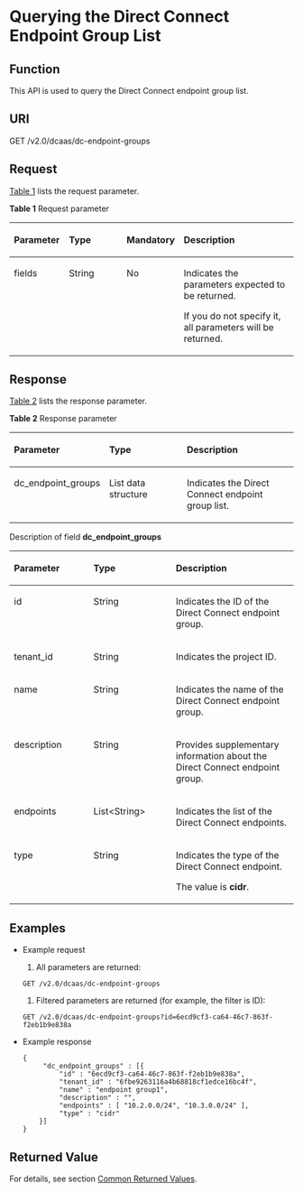 # Querying the Direct Connect Endpoint Group List<a name="en-dc_topic_0055025337"></a>

## Function<a name="en-us_topic_0070658771_section17487184"></a>

This API is used to query the Direct Connect endpoint group list.

## URI<a name="en-us_topic_0070658771_section23166934"></a>

GET /v2.0/dcaas/dc-endpoint-groups

## Request<a name="en-us_topic_0070658771_section64582388"></a>

[Table 1](#en-us_topic_0070658771_table2198437322244)  lists the request parameter.

**Table  1**  Request parameter

<a name="en-us_topic_0070658771_table2198437322244"></a>
<table><thead align="left"><tr id="en-us_topic_0070658771_row4304807922244"><th class="cellrowborder" valign="top" width="19.388061193880613%" id="mcps1.2.5.1.1"><p id="en-us_topic_0070658771_p6505580022244"><a name="en-us_topic_0070658771_p6505580022244"></a><a name="en-us_topic_0070658771_p6505580022244"></a>Parameter</p>
</th>
<th class="cellrowborder" valign="top" width="21.42785721427857%" id="mcps1.2.5.1.2"><p id="en-us_topic_0070658771_p329696222244"><a name="en-us_topic_0070658771_p329696222244"></a><a name="en-us_topic_0070658771_p329696222244"></a>Type</p>
</th>
<th class="cellrowborder" valign="top" width="16.328367163283673%" id="mcps1.2.5.1.3"><p id="en-us_topic_0070658771_p3257067222244"><a name="en-us_topic_0070658771_p3257067222244"></a><a name="en-us_topic_0070658771_p3257067222244"></a>Mandatory</p>
</th>
<th class="cellrowborder" valign="top" width="42.85571442855714%" id="mcps1.2.5.1.4"><p id="en-us_topic_0070658771_p5470821922244"><a name="en-us_topic_0070658771_p5470821922244"></a><a name="en-us_topic_0070658771_p5470821922244"></a>Description</p>
</th>
</tr>
</thead>
<tbody><tr id="en-us_topic_0070658771_row5451891922244"><td class="cellrowborder" valign="top" width="19.388061193880613%" headers="mcps1.2.5.1.1 "><p id="en-us_topic_0070658771_p6157819622316"><a name="en-us_topic_0070658771_p6157819622316"></a><a name="en-us_topic_0070658771_p6157819622316"></a>fields</p>
</td>
<td class="cellrowborder" valign="top" width="21.42785721427857%" headers="mcps1.2.5.1.2 "><p id="en-us_topic_0070658771_p757920222316"><a name="en-us_topic_0070658771_p757920222316"></a><a name="en-us_topic_0070658771_p757920222316"></a>String</p>
</td>
<td class="cellrowborder" valign="top" width="16.328367163283673%" headers="mcps1.2.5.1.3 "><p id="en-us_topic_0070658771_p4706384922316"><a name="en-us_topic_0070658771_p4706384922316"></a><a name="en-us_topic_0070658771_p4706384922316"></a>No</p>
</td>
<td class="cellrowborder" valign="top" width="42.85571442855714%" headers="mcps1.2.5.1.4 "><p id="en-us_topic_0070658771_p6336462419813"><a name="en-us_topic_0070658771_p6336462419813"></a><a name="en-us_topic_0070658771_p6336462419813"></a>Indicates the parameters expected to be returned.</p>
<p id="en-us_topic_0070658771_p970883222316"><a name="en-us_topic_0070658771_p970883222316"></a><a name="en-us_topic_0070658771_p970883222316"></a>If you do not specify it, all parameters will be returned.</p>
</td>
</tr>
</tbody>
</table>

## Response<a name="en-us_topic_0070658771_section44370581"></a>

[Table 2](#en-us_topic_0070658771_table33326591155835)  lists the response parameter.

**Table  2**  Response parameter

<a name="en-us_topic_0070658771_table33326591155835"></a>
<table><thead align="left"><tr id="en-us_topic_0070658771_row62151438155835"><th class="cellrowborder" valign="top" width="28.282828282828287%" id="mcps1.2.4.1.1"><p id="en-us_topic_0070658771_p1101727155835"><a name="en-us_topic_0070658771_p1101727155835"></a><a name="en-us_topic_0070658771_p1101727155835"></a>Parameter</p>
</th>
<th class="cellrowborder" valign="top" width="29.292929292929294%" id="mcps1.2.4.1.2"><p id="en-us_topic_0070658771_p22131064155835"><a name="en-us_topic_0070658771_p22131064155835"></a><a name="en-us_topic_0070658771_p22131064155835"></a>Type</p>
</th>
<th class="cellrowborder" valign="top" width="42.42424242424242%" id="mcps1.2.4.1.3"><p id="en-us_topic_0070658771_p45444133155835"><a name="en-us_topic_0070658771_p45444133155835"></a><a name="en-us_topic_0070658771_p45444133155835"></a>Description</p>
</th>
</tr>
</thead>
<tbody><tr id="en-us_topic_0070658771_row57096136155835"><td class="cellrowborder" valign="top" width="28.282828282828287%" headers="mcps1.2.4.1.1 "><p id="en-us_topic_0070658771_p61384275155835"><a name="en-us_topic_0070658771_p61384275155835"></a><a name="en-us_topic_0070658771_p61384275155835"></a>dc_endpoint_groups</p>
</td>
<td class="cellrowborder" valign="top" width="29.292929292929294%" headers="mcps1.2.4.1.2 "><p id="en-us_topic_0070658771_p6070383155835"><a name="en-us_topic_0070658771_p6070383155835"></a><a name="en-us_topic_0070658771_p6070383155835"></a>List data structure</p>
</td>
<td class="cellrowborder" valign="top" width="42.42424242424242%" headers="mcps1.2.4.1.3 "><p id="en-us_topic_0070658771_p32229496155835"><a name="en-us_topic_0070658771_p32229496155835"></a><a name="en-us_topic_0070658771_p32229496155835"></a>Indicates the Direct Connect endpoint group list.</p>
</td>
</tr>
</tbody>
</table>

Description of field  **dc\_endpoint\_groups**

<a name="en-us_topic_0070658771_table14681450"></a>
<table><thead align="left"><tr id="en-us_topic_0070658771_row21069217"><th class="cellrowborder" valign="top" width="28.000000000000004%" id="mcps1.1.4.1.1"><p id="en-us_topic_0070658771_p28885026"><a name="en-us_topic_0070658771_p28885026"></a><a name="en-us_topic_0070658771_p28885026"></a>Parameter</p>
</th>
<th class="cellrowborder" valign="top" width="28.999999999999996%" id="mcps1.1.4.1.2"><p id="en-us_topic_0070658771_p57985771"><a name="en-us_topic_0070658771_p57985771"></a><a name="en-us_topic_0070658771_p57985771"></a>Type</p>
</th>
<th class="cellrowborder" valign="top" width="43%" id="mcps1.1.4.1.3"><p id="en-us_topic_0070658771_p4499576"><a name="en-us_topic_0070658771_p4499576"></a><a name="en-us_topic_0070658771_p4499576"></a>Description</p>
</th>
</tr>
</thead>
<tbody><tr id="en-us_topic_0070658771_row6614602622620"><td class="cellrowborder" valign="top" width="28.000000000000004%" headers="mcps1.1.4.1.1 "><p id="en-us_topic_0070658771_p34388252153945"><a name="en-us_topic_0070658771_p34388252153945"></a><a name="en-us_topic_0070658771_p34388252153945"></a>id</p>
</td>
<td class="cellrowborder" valign="top" width="28.999999999999996%" headers="mcps1.1.4.1.2 "><p id="en-us_topic_0070658771_p44319756153945"><a name="en-us_topic_0070658771_p44319756153945"></a><a name="en-us_topic_0070658771_p44319756153945"></a>String</p>
</td>
<td class="cellrowborder" valign="top" width="43%" headers="mcps1.1.4.1.3 "><p id="en-us_topic_0070658771_p46242397153945"><a name="en-us_topic_0070658771_p46242397153945"></a><a name="en-us_topic_0070658771_p46242397153945"></a>Indicates the ID of the Direct Connect endpoint group.</p>
</td>
</tr>
<tr id="en-us_topic_0070658771_row4620915422620"><td class="cellrowborder" valign="top" width="28.000000000000004%" headers="mcps1.1.4.1.1 "><p id="en-us_topic_0070658771_p5791372153945"><a name="en-us_topic_0070658771_p5791372153945"></a><a name="en-us_topic_0070658771_p5791372153945"></a>tenant_id</p>
</td>
<td class="cellrowborder" valign="top" width="28.999999999999996%" headers="mcps1.1.4.1.2 "><p id="en-us_topic_0070658771_p50586028153945"><a name="en-us_topic_0070658771_p50586028153945"></a><a name="en-us_topic_0070658771_p50586028153945"></a>String</p>
</td>
<td class="cellrowborder" valign="top" width="43%" headers="mcps1.1.4.1.3 "><p id="en-us_topic_0070658771_p27138588153945"><a name="en-us_topic_0070658771_p27138588153945"></a><a name="en-us_topic_0070658771_p27138588153945"></a>Indicates the project ID.</p>
</td>
</tr>
<tr id="en-us_topic_0070658771_row1146602622620"><td class="cellrowborder" valign="top" width="28.000000000000004%" headers="mcps1.1.4.1.1 "><p id="en-us_topic_0070658771_p42210218153945"><a name="en-us_topic_0070658771_p42210218153945"></a><a name="en-us_topic_0070658771_p42210218153945"></a>name</p>
</td>
<td class="cellrowborder" valign="top" width="28.999999999999996%" headers="mcps1.1.4.1.2 "><p id="en-us_topic_0070658771_p46108179153945"><a name="en-us_topic_0070658771_p46108179153945"></a><a name="en-us_topic_0070658771_p46108179153945"></a>String</p>
</td>
<td class="cellrowborder" valign="top" width="43%" headers="mcps1.1.4.1.3 "><p id="en-us_topic_0070658771_p43058442153945"><a name="en-us_topic_0070658771_p43058442153945"></a><a name="en-us_topic_0070658771_p43058442153945"></a>Indicates the name of the Direct Connect endpoint group.</p>
</td>
</tr>
<tr id="en-us_topic_0070658771_row2411573022620"><td class="cellrowborder" valign="top" width="28.000000000000004%" headers="mcps1.1.4.1.1 "><p id="en-us_topic_0070658771_p46605694153945"><a name="en-us_topic_0070658771_p46605694153945"></a><a name="en-us_topic_0070658771_p46605694153945"></a>description</p>
</td>
<td class="cellrowborder" valign="top" width="28.999999999999996%" headers="mcps1.1.4.1.2 "><p id="en-us_topic_0070658771_p21469085153945"><a name="en-us_topic_0070658771_p21469085153945"></a><a name="en-us_topic_0070658771_p21469085153945"></a>String</p>
</td>
<td class="cellrowborder" valign="top" width="43%" headers="mcps1.1.4.1.3 "><p id="en-us_topic_0070658771_p39581077153945"><a name="en-us_topic_0070658771_p39581077153945"></a><a name="en-us_topic_0070658771_p39581077153945"></a>Provides supplementary information about the Direct Connect endpoint group.</p>
</td>
</tr>
<tr id="en-us_topic_0070658771_row1544898622620"><td class="cellrowborder" valign="top" width="28.000000000000004%" headers="mcps1.1.4.1.1 "><p id="en-us_topic_0070658771_p59760215153945"><a name="en-us_topic_0070658771_p59760215153945"></a><a name="en-us_topic_0070658771_p59760215153945"></a>endpoints</p>
</td>
<td class="cellrowborder" valign="top" width="28.999999999999996%" headers="mcps1.1.4.1.2 "><p id="en-us_topic_0070658771_p17154880153945"><a name="en-us_topic_0070658771_p17154880153945"></a><a name="en-us_topic_0070658771_p17154880153945"></a>List&lt;String&gt;</p>
</td>
<td class="cellrowborder" valign="top" width="43%" headers="mcps1.1.4.1.3 "><p id="en-us_topic_0070658771_p8000696153945"><a name="en-us_topic_0070658771_p8000696153945"></a><a name="en-us_topic_0070658771_p8000696153945"></a>Indicates the list of the Direct Connect endpoints.</p>
</td>
</tr>
<tr id="en-us_topic_0070658771_row1078246722620"><td class="cellrowborder" valign="top" width="28.000000000000004%" headers="mcps1.1.4.1.1 "><p id="en-us_topic_0070658771_p59917406153945"><a name="en-us_topic_0070658771_p59917406153945"></a><a name="en-us_topic_0070658771_p59917406153945"></a>type</p>
</td>
<td class="cellrowborder" valign="top" width="28.999999999999996%" headers="mcps1.1.4.1.2 "><p id="en-us_topic_0070658771_p67030345153945"><a name="en-us_topic_0070658771_p67030345153945"></a><a name="en-us_topic_0070658771_p67030345153945"></a>String</p>
</td>
<td class="cellrowborder" valign="top" width="43%" headers="mcps1.1.4.1.3 "><p id="en-us_topic_0070658771_p1503526619832"><a name="en-us_topic_0070658771_p1503526619832"></a><a name="en-us_topic_0070658771_p1503526619832"></a>Indicates the type of the Direct Connect endpoint.</p>
<p id="en-us_topic_0070658771_p14175732153945"><a name="en-us_topic_0070658771_p14175732153945"></a><a name="en-us_topic_0070658771_p14175732153945"></a>The value is <strong id="b842352706185352"><a name="b842352706185352"></a><a name="b842352706185352"></a>cidr</strong>.</p>
</td>
</tr>
</tbody>
</table>

## Examples<a name="en-us_topic_0070658771_section63790914"></a>

-   Example request

    1.  All parameters are returned:

    ```
    GET /v2.0/dcaas/dc-endpoint-groups
    ```

    1.  Filtered parameters are returned \(for example, the filter is ID\):

    ```
    GET /v2.0/dcaas/dc-endpoint-groups?id=6ecd9cf3-ca64-46c7-863f-f2eb1b9e838a
    ```


-   Example response

    ```
    {
         "dc_endpoint_groups" : [{
             "id" : "6ecd9cf3-ca64-46c7-863f-f2eb1b9e838a",
             "tenant_id" : "6fbe9263116a4b68818cf1edce16bc4f",
             "name" : "endpoint group1",
             "description" : "",
             "endpoints" : [ "10.2.0.0/24", "10.3.0.0/24" ],      
             "type" : "cidr"
        }]
    }
    ```


## Returned Value<a name="section1148118488575"></a>

For details, see section  [Common Returned Values](common-returned-values.md).

